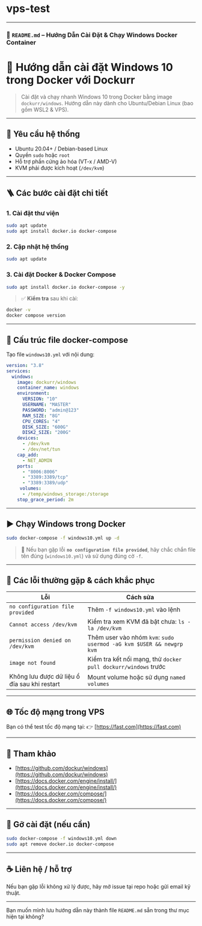 # vps-test


---

### 📄 `README.md` – Hướng Dẫn Cài Đặt & Chạy Windows Docker Container

# 🚀 Hướng dẫn cài đặt Windows 10 trong Docker với Dockurr

> Cài đặt và chạy nhanh Windows 10 trong Docker bằng image `dockurr/windows`. Hướng dẫn này dành cho Ubuntu/Debian Linux (bao gồm WSL2 & VPS).

---

## 🧰 Yêu cầu hệ thống

- Ubuntu 20.04+ / Debian-based Linux
- Quyền `sudo` hoặc `root`
- Hỗ trợ phần cứng ảo hóa (VT-x / AMD-V)
- KVM phải được kích hoạt (`/dev/kvm`)

---

## 🪜 Các bước cài đặt chi tiết

### 1. Cài đặt thư viện

```bash
sudo apt update
sudo apt install docker.io docker-compose
````

### 2. Cập nhật hệ thống

```bash
sudo apt update
```

### 3. Cài đặt Docker & Docker Compose

```bash
sudo apt install docker.io docker-compose -y
```

> ✅ **Kiểm tra** sau khi cài:

```bash
docker -v
docker compose version
```

---

## 📂 Cấu trúc file docker-compose

Tạo file `windows10.yml` với nội dung:

```yaml
version: "3.8"
services:
  windows:
    image: dockurr/windows
    container_name: windows
    environment:
      VERSION: "10"
      USERNAME: "MASTER"
      PASSWORD: "admin@123"
      RAM_SIZE: "8G"
      CPU_CORES: "4"
      DISK_SIZE: "600G"
      DISK2_SIZE: "200G"
    devices:
      - /dev/kvm
      - /dev/net/tun
    cap_add:
      - NET_ADMIN
    ports:
      - "8006:8006"
      - "3389:3389/tcp"
      - "3389:3389/udp"
     volumes:
      - /temp/windows_storage:/storage
    stop_grace_period: 2m
```

---

## ▶️ Chạy Windows trong Docker

```bash
sudo docker-compose -f windows10.yml up -d
```

> 📌 Nếu bạn gặp lỗi **`no configuration file provided`**, hãy chắc chắn file tên đúng (`windows10.yml`) và sử dụng đúng cờ `-f`.

---

## 🐛 Các lỗi thường gặp & cách khắc phục

| Lỗi                                          | Cách sửa                                                             |
| -------------------------------------------- | -------------------------------------------------------------------- |
| `no configuration file provided`             | Thêm `-f windows10.yml` vào lệnh                                     |
| `Cannot access /dev/kvm`                     | Kiểm tra xem KVM đã bật chưa: `ls -la /dev/kvm`                      |
| `permission denied on /dev/kvm`              | Thêm user vào nhóm `kvm`: `sudo usermod -aG kvm $USER && newgrp kvm` |
| `image not found`                            | Kiểm tra kết nối mạng, thử `docker pull dockurr/windows` trước       |
| Không lưu được dữ liệu ổ đĩa sau khi restart | Mount volume hoặc sử dụng `named volumes`                            |

---

## 🌐 Tốc độ mạng trong VPS

Bạn có thể test tốc độ mạng tại:
👉 [https://fast.com](https://fast.com)

---

## 📎 Tham khảo

* [https://github.com/dockur/windows](https://github.com/dockur/windows)
* [https://docs.docker.com/engine/install/](https://docs.docker.com/engine/install/)
* [https://docs.docker.com/compose/](https://docs.docker.com/compose/)

---

## 🧼 Gỡ cài đặt (nếu cần)

```bash
sudo docker-compose -f windows10.yml down
sudo apt remove docker.io docker-compose
```

---

## ☕ Liên hệ / hỗ trợ

Nếu bạn gặp lỗi không xử lý được, hãy mở issue tại repo hoặc gửi email kỹ thuật.


---

Bạn muốn mình lưu hướng dẫn này thành file `README.md` sẵn trong thư mục hiện tại không?
